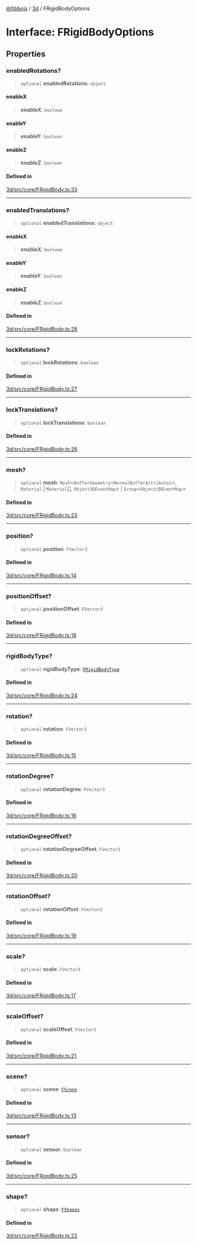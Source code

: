 [@fibbojs](/api/index) / [3d](/api/3d) / FRigidBodyOptions

# Interface: FRigidBodyOptions

## Properties

### enabledRotations?

> `optional` **enabledRotations**: `object`

#### enableX

> **enableX**: `boolean`

#### enableY

> **enableY**: `boolean`

#### enableZ

> **enableZ**: `boolean`

#### Defined in

[3d/src/core/FRigidBody.ts:33](https://github.com/fibbojs/fibbo/blob/a8d7b4720cdb2648ddcb2159cdc3e3671c6aee98/packages/3d/src/core/FRigidBody.ts#L33)

***

### enabledTranslations?

> `optional` **enabledTranslations**: `object`

#### enableX

> **enableX**: `boolean`

#### enableY

> **enableY**: `boolean`

#### enableZ

> **enableZ**: `boolean`

#### Defined in

[3d/src/core/FRigidBody.ts:28](https://github.com/fibbojs/fibbo/blob/a8d7b4720cdb2648ddcb2159cdc3e3671c6aee98/packages/3d/src/core/FRigidBody.ts#L28)

***

### lockRotations?

> `optional` **lockRotations**: `boolean`

#### Defined in

[3d/src/core/FRigidBody.ts:27](https://github.com/fibbojs/fibbo/blob/a8d7b4720cdb2648ddcb2159cdc3e3671c6aee98/packages/3d/src/core/FRigidBody.ts#L27)

***

### lockTranslations?

> `optional` **lockTranslations**: `boolean`

#### Defined in

[3d/src/core/FRigidBody.ts:26](https://github.com/fibbojs/fibbo/blob/a8d7b4720cdb2648ddcb2159cdc3e3671c6aee98/packages/3d/src/core/FRigidBody.ts#L26)

***

### mesh?

> `optional` **mesh**: `Mesh`\<`BufferGeometry`\<`NormalBufferAttributes`\>, `Material` \| `Material`[], `Object3DEventMap`\> \| `Group`\<`Object3DEventMap`\>

#### Defined in

[3d/src/core/FRigidBody.ts:23](https://github.com/fibbojs/fibbo/blob/a8d7b4720cdb2648ddcb2159cdc3e3671c6aee98/packages/3d/src/core/FRigidBody.ts#L23)

***

### position?

> `optional` **position**: `FVector3`

#### Defined in

[3d/src/core/FRigidBody.ts:14](https://github.com/fibbojs/fibbo/blob/a8d7b4720cdb2648ddcb2159cdc3e3671c6aee98/packages/3d/src/core/FRigidBody.ts#L14)

***

### positionOffset?

> `optional` **positionOffset**: `FVector3`

#### Defined in

[3d/src/core/FRigidBody.ts:18](https://github.com/fibbojs/fibbo/blob/a8d7b4720cdb2648ddcb2159cdc3e3671c6aee98/packages/3d/src/core/FRigidBody.ts#L18)

***

### rigidBodyType?

> `optional` **rigidBodyType**: [`FRigidBodyType`](../enumerations/FRigidBodyType.md)

#### Defined in

[3d/src/core/FRigidBody.ts:24](https://github.com/fibbojs/fibbo/blob/a8d7b4720cdb2648ddcb2159cdc3e3671c6aee98/packages/3d/src/core/FRigidBody.ts#L24)

***

### rotation?

> `optional` **rotation**: `FVector3`

#### Defined in

[3d/src/core/FRigidBody.ts:15](https://github.com/fibbojs/fibbo/blob/a8d7b4720cdb2648ddcb2159cdc3e3671c6aee98/packages/3d/src/core/FRigidBody.ts#L15)

***

### rotationDegree?

> `optional` **rotationDegree**: `FVector3`

#### Defined in

[3d/src/core/FRigidBody.ts:16](https://github.com/fibbojs/fibbo/blob/a8d7b4720cdb2648ddcb2159cdc3e3671c6aee98/packages/3d/src/core/FRigidBody.ts#L16)

***

### rotationDegreeOffset?

> `optional` **rotationDegreeOffset**: `FVector3`

#### Defined in

[3d/src/core/FRigidBody.ts:20](https://github.com/fibbojs/fibbo/blob/a8d7b4720cdb2648ddcb2159cdc3e3671c6aee98/packages/3d/src/core/FRigidBody.ts#L20)

***

### rotationOffset?

> `optional` **rotationOffset**: `FVector3`

#### Defined in

[3d/src/core/FRigidBody.ts:19](https://github.com/fibbojs/fibbo/blob/a8d7b4720cdb2648ddcb2159cdc3e3671c6aee98/packages/3d/src/core/FRigidBody.ts#L19)

***

### scale?

> `optional` **scale**: `FVector3`

#### Defined in

[3d/src/core/FRigidBody.ts:17](https://github.com/fibbojs/fibbo/blob/a8d7b4720cdb2648ddcb2159cdc3e3671c6aee98/packages/3d/src/core/FRigidBody.ts#L17)

***

### scaleOffset?

> `optional` **scaleOffset**: `FVector3`

#### Defined in

[3d/src/core/FRigidBody.ts:21](https://github.com/fibbojs/fibbo/blob/a8d7b4720cdb2648ddcb2159cdc3e3671c6aee98/packages/3d/src/core/FRigidBody.ts#L21)

***

### scene?

> `optional` **scene**: [`FScene`](../classes/FScene.md)

#### Defined in

[3d/src/core/FRigidBody.ts:13](https://github.com/fibbojs/fibbo/blob/a8d7b4720cdb2648ddcb2159cdc3e3671c6aee98/packages/3d/src/core/FRigidBody.ts#L13)

***

### sensor?

> `optional` **sensor**: `boolean`

#### Defined in

[3d/src/core/FRigidBody.ts:25](https://github.com/fibbojs/fibbo/blob/a8d7b4720cdb2648ddcb2159cdc3e3671c6aee98/packages/3d/src/core/FRigidBody.ts#L25)

***

### shape?

> `optional` **shape**: [`FShapes`](../enumerations/FShapes.md)

#### Defined in

[3d/src/core/FRigidBody.ts:22](https://github.com/fibbojs/fibbo/blob/a8d7b4720cdb2648ddcb2159cdc3e3671c6aee98/packages/3d/src/core/FRigidBody.ts#L22)
